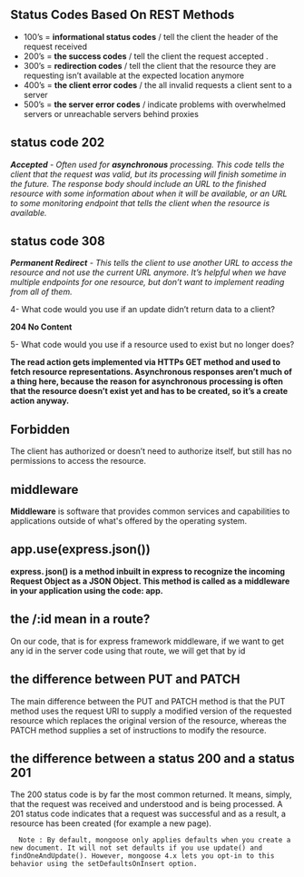 ## Status Codes Based On REST Methods

+ 100’s  =  **informational status codes** / tell the client the header of the request received 
+ 200’s  =  **the success codes** /  tell the client the request accepted .
+ 300’s  =  **redirection codes**  /  tell the client that the resource they are requesting isn’t available at the expected location anymore
+ 400’s  =  **the client error codes** /  the all  invalid requests a client sent to a server
+ 500’s  =  **the server error codes** /   indicate problems with overwhelmed servers or unreachable servers behind proxies

## status code 202

_**Accepted** - Often used for **asynchronous** processing. This code tells the client that the request was valid, but its processing will finish sometime in the future. The response body should include an URL to the finished resource with some information about when it will be available, or an URL to some monitoring endpoint that tells the client when the resource is available._

## status code 308

_**Permanent Redirect** - This tells the client to use another URL to access the resource and not use the current URL anymore. It’s helpful when we have multiple endpoints for one resource, but don’t want to implement reading from all of them._

4- What code would you use if an update didn’t return data to a client?

**204 No Content**

5- What code would you use if a resource used to exist but no longer does?

**The read action gets implemented via HTTPs GET method and used to fetch resource representations. Asynchronous responses aren’t much of a thing here, because the reason for asynchronous processing is often that the resource doesn’t exist yet and has to be created, so it’s a create action anyway.**

## Forbidden

 The client has authorized or doesn’t need to authorize itself, but still has no permissions to access the resource.

 ## middleware

 **Middleware** is software that provides common services and capabilities to applications outside of what's offered by the operating system.

 ## app.use(express.json())

 **express. json() is a method inbuilt in express to recognize the incoming Request Object as a JSON Object. This method is called as a middleware in your application using the code: app.**

 ## the /:id mean in a route?

 On our code, that is for express framework middleware, if we want to get any id in the server code using that route, we will get that by id

 ##  the difference between PUT and PATCH

 The main difference between the PUT and PATCH method is that the PUT method uses the request URI to supply a modified version of the requested resource which replaces the original version of the resource, whereas the PATCH method supplies a set of instructions to modify the resource.

## the difference between a status 200 and a status 201

The 200 status code is by far the most common returned. It means, simply, that the request was received and understood and is being processed. A 201 status code indicates that a request was successful and as a result, a resource has been created (for example a new page).


      Note : By default, mongoose only applies defaults when you create a new document. It will not set defaults if you use update() and findOneAndUpdate(). However, mongoose 4.x lets you opt-in to this behavior using the setDefaultsOnInsert option.




